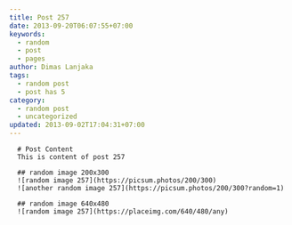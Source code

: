 ```yaml
---
title: Post 257
date: 2013-09-20T06:07:55+07:00
keywords:
  - random
  - post
  - pages
author: Dimas Lanjaka
tags:
  - random post
  - post has 5
category:
  - random post
  - uncategorized
updated: 2013-09-02T17:04:31+07:00
---
```


      # Post Content
      This is content of post 257

      ## random image 200x300
      ![random image 257](https://picsum.photos/200/300)
      ![another random image 257](https://picsum.photos/200/300?random=1)

      ## random image 640x480
      ![random image 257](https://placeimg.com/640/480/any)
      